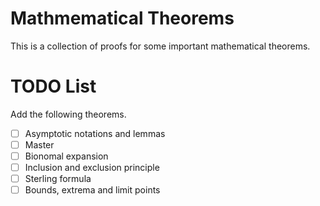 # Mathmematical Theorems

This is a collection of proofs for some important mathematical theorems.

# TODO List

Add the following theorems.

- [ ] Asymptotic notations and lemmas
- [ ] Master
- [ ] Bionomal expansion
- [ ] Inclusion and exclusion principle
- [ ] Sterling formula
- [ ] Bounds, extrema and limit points